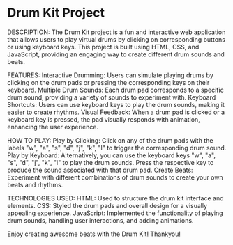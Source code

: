 # Drum Kit Project

DESCRIPTION:
The Drum Kit project is a fun and interactive web application that allows users to play virtual drums by clicking on corresponding buttons or using keyboard keys. This project is built using HTML, CSS, and JavaScript, providing an engaging way to create different drum sounds and beats.

FEATURES:
Interactive Drumming: Users can simulate playing drums by clicking on the drum pads or pressing the corresponding keys on their keyboard.
Multiple Drum Sounds: Each drum pad corresponds to a specific drum sound, providing a variety of sounds to experiment with.
Keyboard Shortcuts: Users can use keyboard keys to play the drum sounds, making it easier to create rhythms.
Visual Feedback: When a drum pad is clicked or a keyboard key is pressed, the pad visually responds with animation, enhancing the user experience.

HOW TO PLAY:
Play by Clicking: Click on any of the drum pads with the labels "w", "a", "s", "d", "j", "k", "l" to trigger the corresponding drum sound.
Play by Keyboard: Alternatively, you can use the keyboard keys "w", "a", "s", "d", "j", "k", "l" to play the drum sounds. Press the respective key to produce the sound associated with that drum pad.
Create Beats: Experiment with different combinations of drum sounds to create your own beats and rhythms.

TECHNOLOGIES USED:
HTML: Used to structure the drum kit interface and elements.
CSS: Styled the drum pads and overall design for a visually appealing experience.
JavaScript: Implemented the functionality of playing drum sounds, handling user interactions, and adding animations.

Enjoy creating awesome beats with the Drum Kit!
Thankyou!
